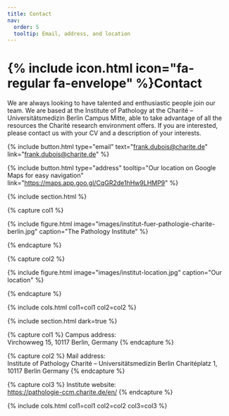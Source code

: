 ```yaml
---
title: Contact
nav:
  order: 5
  tooltip: Email, address, and location
---
```


# {% include icon.html icon="fa-regular fa-envelope" %}Contact

We are always looking to have talented and enthusiastic people join our team. We are based at the Institute of Pathology at the Charité – Universitätsmedizin Berlin Campus Mitte, able to take advantage of all the resources the Charité research environment offers. If you are interested, please contact us with your CV and a description of your interests.

{%
  include button.html
  type="email"
  text="frank.dubois@charite.de"
  link="frank.dubois@charite.de"
%}

{%
  include button.html
  type="address"
  tooltip="Our location on Google Maps for easy navigation"
  link="https://maps.app.goo.gl/CqGR2de1hHw9LHMP9"
%}

{% include section.html %}

{% capture col1 %}

{%
  include figure.html
  image="images/institut-fuer-pathologie-charite-berlin.jpg"
  caption="The Pathology Institute"
%}

{% endcapture %}

{% capture col2 %}

{%
  include figure.html
  image="images/institut-location.jpg"
  caption="Our location"
%}

{% endcapture %}

{% include cols.html col1=col1 col2=col2 %}

{% include section.html dark=true %}

{% capture col1 %}
Campus address: <br>
Virchowweg 15, 
10117 Berlin,
Germany
{% endcapture %}

{% capture col2 %}
Mail address: <br>
Institute of Pathology
Charité – Universitätsmedizin Berlin
Charitéplatz 1,
10117 Berlin
Germany
{% endcapture %}

{% capture col3 %}
Institute website: <br>
https://pathologie-ccm.charite.de/en/
{% endcapture %}

{% include cols.html col1=col1 col2=col2 col3=col3 %}
